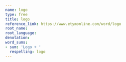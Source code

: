 ```yaml
---
name: logo
type: free
title: logo
reference_link: https://www.etymonline.com/word/logo
root_name: 
root_language: 
denotation: 
word_sums:
- sum: 'Logo + '
  respelling: logo
---
```

